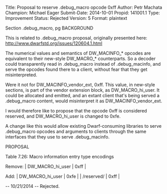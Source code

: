 Title:       Proposal to reserve .debug_macro opcode 0xff
Author:      Petr Machata
Champion:    Michael Eager
Submit-Date: 2014-10-01
Propid:      141001.1
Type:        Improvement
Status:      Rejected
Version:     5
Format:      plaintext

 
Section .debug_macro, pg 
BACKGROUND

This is related to .debug_macro proposal, originally presented here:
  http://www.dwarfstd.org/issues/120604.1.html

The numerical values and semantics of DW_MACINFO_* opcodes are
equivalent to their new-style DW_MACRO_* counterparts.  So a decoder
could transparently read in .debug_macro instead of .debug_macinfo, and
serve the opcodes found there to a client, without fear that they get
misinterpreted.

Were it not for DW_MACINFO_vendor_ext, 0xff.  This value, in new-style
sections, is part of the vendor extension block, as DW_MACRO_hi_user.
It could be allocated and emitted, and an extant client that's being
served a .debug_macro content, would misinterpret it as
DW_MACINFO_vendor_ext.

I would therefore like to propose that the opcode 0xff is considered
reserved, and DW_MACRO_hi_user is changed to 0xfe.

A change like this would allow existing Dwarf-consuming libraries to
serve .debug_macro opcodes and arguments to clients through the same
interfaces that they use to serve .debug_macinfo.

PROPOSAL

Table 7.26: Macro information entry type encodings

Remove: 
| DW_MACRO_hi_user | 0xff |


Add: 
| DW_MACRO_hi_user | 0xfe |
| /reserved/         | 0xff |

--
10/21/2014 -- Rejected.
